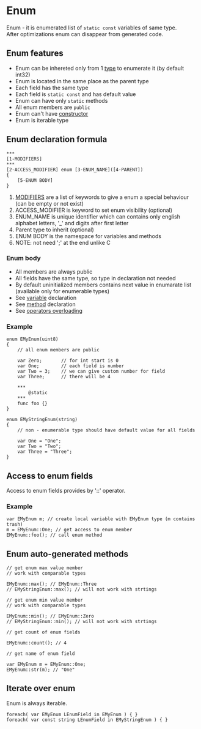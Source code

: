 # Enum

Enum - it is enumerated list of `static const` variables of same type. \
After optimizations enum can disappear from generated code.



## Enum features

- Enum can be inhereted only from 1 [type](../2-Types/01-Types.md) to enumerate it (by default int32)
- Enum is located in the same place as the parent type
- Each field has the same type
- Each field is `static const` and has default value
- Enum can have only `static` methods
- All enum members are `public`
- Enum can't have [constructor](10-Constructor.md)
- Enum is iterable type



## Enum declaration formula

```
***
[1-MODIFIERS]
***
[2-ACCESS_MODIFIER] enum [3-ENUM_NAME]([4-PARENT])
{
	[5-ENUM BODY]
}
```
1. [MODIFIERS](09-ClassModifiers.md) are a list of keywords to give a enum a special behaviour (can be empty or not exist)
2. ACCESS_MODIFIER is keyword to set enum visibility (optional)
3. ENUM_NAME is unique identifier which can contains only english alphabet letters, '_' and digits after first letter
4. Parent type to inherit (optional)
5. ENUM BODY is the namespace for variables and methods
6. NOTE: not need ';' at the end unlike C

### Enum body

- All members are always public
- All fields have the same type, so type in declaration not needed
- By default uninitialized members contains next value in enumarate list (available only for enumerable types)
- See [variable](../4-Variables/01-DeclareVariable.md) declaration
- See [method](../3-Functions/01-FunctionDeclaration.md) declaration
- See [operators overloading](07-OperatorsOverloading.md)

### Example

```
enum EMyEnum(uint8)
{
	// all enum members are public

	var Zero;		// for int start is 0
	var One;        // each field is number
	var Two = 3;    // we can give custom number for field
	var Three;      // there will be 4

	***
		@static
	***
	func foo {}
}
```

```
enum EMyStringEnum(string)
{
	// non - enumerable type should have default value for all fields

	var One = "One";
	var Two = "Two";
	var Three = "Three";
}
```



## Access to enum fields

Access to enum fields provides by '::' operator.

### Example

```
var EMyEnum m; // create local variable with EMyEnum type (m contains trash)
m = EMyEnum::One; // get access to enum member
EMyEnum::foo(); // call enum method
```



## Enum auto-generated methods

```
// get enum max value member
// work with comparable types

EMyEnum::max(); // EMyEnum::Three
// EMyStringEnum::max(); // will not work with strtings
```

```
// get enum min value member
// work with comparable types

EMyEnum::min(); // EMyEnum::Zero
// EMyStringEnum::min(); // will not work with strtings
```

```
// get count of enum fields

EMyEnum::count(); // 4
```

```
// get name of enum field

var EMyEnum m = EMyEnum::One;
EMyEnum::str(m); // "One"
```



## Iterate over enum

Enum is always iterable.

```
foreach( var EMyEnum LEnumField in EMyEnum ) { } 
foreach( var const string LEnumField in EMyStringEnum ) { }
```
